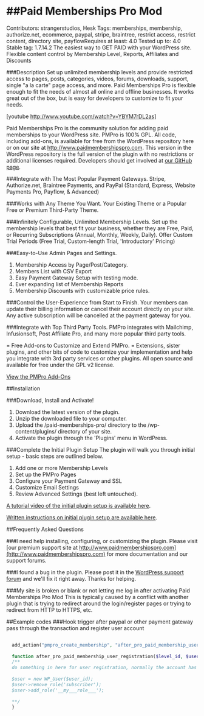 ##Paid Memberships Pro Mod
=================================
Contributors: strangerstudios, Hesk
Tags: memberships, membership, authorize.net, ecommerce, paypal, stripe, braintree, restrict access, restrict content, directory site, payflowRequires at least: 4.0
Tested up to: 4.0
Stable tag: 1.7.14.2
The easiest way to GET PAID with your WordPress site. Flexible content control by Membership Level, Reports, Affiliates and Discounts

###Description
Set up unlimited membership levels and provide restricted access to pages, posts, categories, videos, forums, downloads, support, single "a la carte" page access, and more. Paid Memberships Pro is flexible enough to fit the needs of almost all online and offline businesses. It works great out of the box, but is easy for developers to customize to fit your needs.

[youtube http://www.youtube.com/watch?v=YBYM7rDL2as]

Paid Memberships Pro is the community solution for adding paid memberships to your WordPress site. PMPro is 100% GPL. All code, including add-ons, is available for free from the WordPress repository here or on our site at http://www.paidmembershipspro.com. This version in the WordPress repository is the full version of the plugin with no restrictions or additional licenses required. Developers should get involved at [our GitHub page](https://github.com/strangerstudios/paid-memberships-pro/).

###Integrate with The Most Popular Payment Gateways.
Stripe, Authorize.net, Braintree Payments, and PayPal (Standard, Express, Website Payments Pro, Payflow, & Advanced)

###Works with Any Theme You Want.
Your Existing Theme or a Popular Free or Premium Third-Party Theme.

###Infinitely Configurable, Unlimited Membership Levels.
Set up the membership levels that best fit your business, whether they are Free, Paid, or Recurring Subscriptions (Annual, Monthly, Weekly, Daily). Offer Custom Trial Periods (Free Trial, Custom-length Trial, 'Introductory' Pricing)

###Easy-to-Use Admin Pages and Settings.
1. Membership Access by Page/Post/Category.
2. Members List with CSV Export
3. Easy Payment Gateway Setup with testing mode.
4. Ever expanding list of Membership Reports
5. Membership Discounts with customizable price rules.

###Control the User-Experience from Start to Finish.
Your members can update their billing information or cancel their account directly on your site. Any active subscription will be cancelled at the payment gateway for you.

###Integrate with Top Third Party Tools.
PMPro integrates with Mailchimp, Infusionsoft, Post Affiliate Pro, and many more popular third party tools.

= Free Add-ons to Customize and Extend PMPro. =
Extensions, sister plugins, and other bits of code to customize your implementation and help you integrate with 3rd party services or other plugins. All open source and available for free under the GPL v2 license.

[View the PMPro Add-Ons](http://www.paidmembershipspro.com/add-ons/)

##Installation

###Download, Install and Activate!
1. Download the latest version of the plugin.
2. Unzip the downloaded file to your computer.
3. Upload the /paid-memberships-pro/ directory to the /wp-content/plugins/ directory of your site.
4. Activate the plugin through the 'Plugins' menu in WordPress.

###Complete the Initial Plugin Setup
The plugin will walk you through initial setup - basic steps are outlined below.

1. Add one or more Membership Levels
2. Set up the PMPro Pages
3. Configure your Payment Gateway and SSL
4. Customize Email Settings
5. Review Advanced Settings (best left untouched).

[A tutorial video of the initial plugin setup is available here](http://www.paidmembershipspro.com/documentation/initial-plugin-setup/tutorial-video/).

[Written instructions on initial plugin setup are available here](http://www.paidmembershipspro.com/documentation/initial-plugin-setup/).

##Frequently Asked Questions

###I need help installing, configuring, or customizing the plugin.
Please visit [our premium support site at http://www.paidmembershipspro.com](http://www.paidmembershipspro.com) for more documentation and our support forums.

###I found a bug in the plugin.
Please post it in the [WordPress support forum](http://wordpress.org/tags/paid-memberships-pro?forum_id=10) and we'll fix it right away. Thanks for helping. 

###My site is broken or blank or not letting me log in after activating Paid Memberships Pro Mod
This is typically caused by a conflict with another plugin that is trying to redirect around the login/register pages or trying to redirect from HTTP to HTTPS, etc.

##Example codes
###Hook trigger after paypal or other payment gateway pass through the transaction and register user account
```php
   
  add_action("pmpro_create_membership", "after_pro_paid_membership_user_registration", 5, 2);
  
  function after_pro_paid_membership_user_registration($level_id, $user_id){
  /**
  do something in here for user registration, normally the account has been setup and the only needed to do is to change the role of the person
  
  $user = new WP_User($user_id);
  $user->remove_role('subscriber');
  $user->add_role('__my___role___');
  
  **/
  }
            
            
